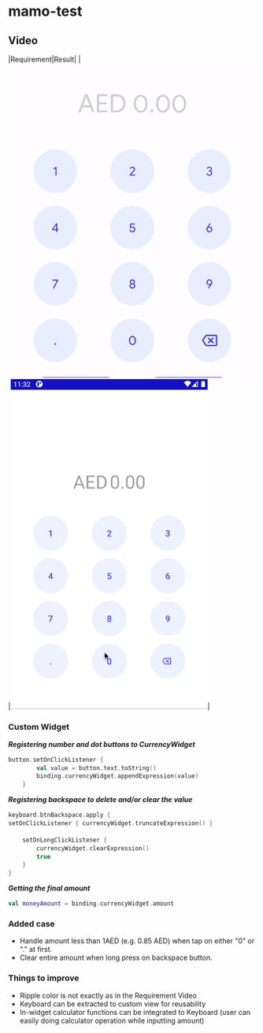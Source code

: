 # mamo-test

## Video
|Requirement|Result|
|![Requirement video](requirement_video.gif)|![Result](result_video.gif)|


### Custom Widget
***Registering number and dot buttons to CurrencyWidget***
```kotlin
button.setOnClickListener {
        val value = button.text.toString()
        binding.currencyWidget.appendExpression(value)
    }
```

***Registering backspace to delete and/or clear the value***
```kotlin
keyboard.btnBackspace.apply {
setOnClickListener { currencyWidget.truncateExpression() }

    setOnLongClickListener {
        currencyWidget.clearExpression()
        true
    }
}
```

***Getting the final amount***
```kotlin
val moneyAmount = binding.currencyWidget.amount
```

### Added case
* Handle amount less than 1AED (e.g. 0.85 AED) when tap on either "0" or "." at first.
* Clear entire amount when long press on backspace button.

### Things to improve
* Ripple color is not exactly as in the Requirement Video
* Keyboard can be extracted to custom view for reusability 
* In-widget calculator functions can be integrated to Keyboard (user can easily doing calculator operation while inputting amount)



